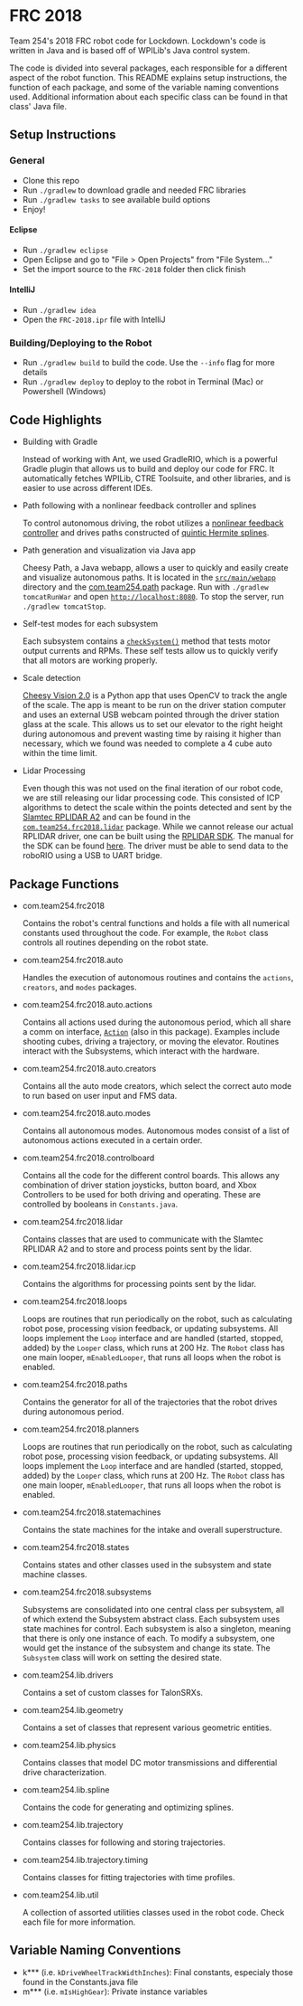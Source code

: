 # FRC 2018

Team 254's 2018 FRC robot code for Lockdown. Lockdown's code is written in Java and is based off of WPILib's Java control system.

The code is divided into several packages, each responsible for a different aspect of the robot function. This README explains setup instructions, the function of each package, and some of the variable naming conventions used. Additional information about each specific class can be found in that class' Java file.

## Setup Instructions

### General
- Clone this repo
- Run `./gradlew` to download gradle and needed FRC libraries
- Run `./gradlew tasks` to see available build options
- Enjoy!

#### Eclipse
- Run `./gradlew eclipse`
- Open Eclipse and go to "File > Open Projects" from "File System..."
- Set the import source to the `FRC-2018` folder then click finish

#### IntelliJ
- Run `./gradlew idea`
- Open the `FRC-2018.ipr` file with IntelliJ

### Building/Deploying to the Robot
- Run `./gradlew build` to build the code. Use the `--info` flag for more details
- Run `./gradlew deploy` to deploy to the robot in Terminal (Mac) or Powershell (Windows)

## Code Highlights
- Building with Gradle

	Instead of working with Ant, we used GradleRIO, which is a powerful Gradle plugin that allows us to build and deploy our code for FRC. It automatically fetches WPILib, CTRE Toolsuite, and other libraries, and is easier to use across different IDEs. 

- Path following with a nonlinear feedback controller and splines

	To control autonomous driving, the robot utilizes a [nonlinear feedback controller](src/main/java/com/team254/frc2018/planners/DriveMotionPlanner.java#L263) and drives paths constructed of [quintic Hermite splines](src/main/java/com/team254/lib/spline/QuinticHermiteSpline.java).

- Path generation and visualization via Java app

	Cheesy Path, a Java webapp, allows a user to quickly and easily create and visualize autonomous paths. It is located in the [`src/main/webapp`](src/main/webapp) directory and the [com.team254.path](src/main/java/com/team254/path) package.  Run with `./gradlew tomcatRunWar` and open [`http://localhost:8080`](http://localhost:8080). To stop the server, run `./gradlew tomcatStop`.

- Self-test modes for each subsystem

	Each subsystem contains a [`checkSystem()`](src/main/java/com/team254/frc2018/subsystems/Drive.java#L464) method that tests motor output currents and RPMs. These self tests allow us to quickly verify that all motors are working properly.

- Scale detection

	[Cheesy Vision 2.0](dash/CheesyVision2.py) is a Python app that uses OpenCV to track the angle of the scale. The app is meant to be run on the driver station computer and uses an external USB webcam pointed through the driver station glass at the scale. This allows us to set our elevator to the right height during autonomous and prevent wasting time by raising it higher than necessary, which we found was needed to complete a 4 cube auto within the time limit.

- Lidar Processing

	Even though this was not used on the final iteration of our robot code, we are still releasing our lidar processing code. This consisted of ICP algorithms to detect the scale within the points detected and sent by the [Slamtec RPLIDAR A2](http://www.slamtec.com/en/support#rplidar-a2) and can be found in the [`com.team254.frc2018.lidar`](src/main/java/com/team254/frc2018/lidar) package. While we cannot release our actual RPLIDAR driver, one can be built using the [RPLIDAR SDK](https://download.slamtec.com/api/download/rplidar-sdk/1.7.0?lang=netural). The manual for the SDK can be found [here](http://bucket.download.slamtec.com/351a5409ddfba077ad11ec5071e97ba5bf2c5d0a/LR002_SLAMTEC_rplidar_sdk_v1.0_en.pdf). The driver must be able to send data to the roboRIO using a USB to UART bridge.

## Package Functions
- com.team254.frc2018

	Contains the robot's central functions and holds a file with all numerical constants used throughout the code. For example, the `Robot` class controls all routines depending on the robot state.

- com.team254.frc2018.auto

	Handles the execution of autonomous routines and contains the `actions`, `creators`, and `modes` packages.
	
- com.team254.frc2018.auto.actions

	Contains all actions used during the autonomous period, which all share a comm on interface, [`Action`](src/main/java/com/team254/frc2018/auto/actions/Action.java) (also in this package). Examples include shooting cubes, driving a trajectory, or moving the elevator. Routines interact with the Subsystems, which interact with the hardware.

- com.team254.frc2018.auto.creators

	Contains all the auto mode creators, which select the correct auto mode to run based on user input and FMS data.
	
- com.team254.frc2018.auto.modes
	
	Contains all autonomous modes. Autonomous modes consist of a list of autonomous actions executed in a certain order.

- com.team254.frc2018.controlboard
	
	Contains all the code for the different control boards. This allows any combination of driver station joysticks, button board, and Xbox Controllers to be used for both driving and operating. These are controlled by booleans in `Constants.java`.

- com.team254.frc2018.lidar

	Contains classes that are used to communicate with the Slamtec RPLIDAR A2 and to store and process points sent by the lidar.

- com.team254.frc2018.lidar.icp

	Contains the algorithms for processing points sent by the lidar.
	
- com.team254.frc2018.loops

	Loops are routines that run periodically on the robot, such as calculating robot pose, processing vision feedback, or updating subsystems. All loops implement the `Loop` interface and are handled (started, stopped, added) by the `Looper` class, which runs at 200 Hz.
    The `Robot` class has one main looper, `mEnabledLooper`, that runs all loops when the robot is enabled.
	
- com.team254.frc2018.paths

    Contains the generator for all of the trajectories that the robot drives during autonomous period.

- com.team254.frc2018.planners

	Loops are routines that run periodically on the robot, such as calculating robot pose, processing vision feedback, or updating subsystems. All loops implement the `Loop` interface and are handled (started, stopped, added) by the `Looper` class, which runs at 200 Hz.
	The `Robot` class has one main looper, `mEnabledLooper`, that runs all loops when the robot is enabled.

- com.team254.frc2018.statemachines

    Contains the state machines for the intake and overall superstructure.

- com.team254.frc2018.states

    Contains states and other classes used in the subsystem and state machine classes.

- com.team254.frc2018.subsystems
	
	Subsystems are consolidated into one central class per subsystem, all of which extend the Subsystem abstract class. Each subsystem uses state machines for control.
	Each subsystem is also a singleton, meaning that there is only one instance of each. To modify a subsystem, one would get the instance of the subsystem and change its state. The `Subsystem` class will work on setting the desired state.
	
- com.team254.lib.drivers

    Contains a set of custom classes for TalonSRXs.
	
- com.team254.lib.geometry

    Contains a set of classes that represent various geometric entities.
	
- com.team254.lib.physics

    Contains classes that model DC motor transmissions and differential drive characterization.

- com.team254.lib.spline

    Contains the code for generating and optimizing splines.

- com.team254.lib.trajectory

    Contains classes for following and storing trajectories.

- com.team254.lib.trajectory.timing

	Contains classes for fitting trajectories with time profiles.

- com.team254.lib.util

    A collection of assorted utilities classes used in the robot code. Check each file for more information.
	
## Variable Naming Conventions
- k*** (i.e. `kDriveWheelTrackWidthInches`): Final constants, especialy those found in the Constants.java file
- m*** (i.e. `mIsHighGear`): Private instance variables
